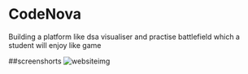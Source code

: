 # CodeNova
Building a platform like dsa visualiser and practise battlefield which a student will enjoy like game

##screenshorts
![websiteimg](https://github.com/user-attachments/assets/4c98761a-070a-4569-be5a-e54f5a034e10)
